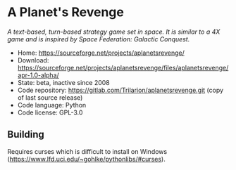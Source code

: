 # A Planet's Revenge

_A text-based, turn-based strategy game set in space. It is similar to a 4X game and is inspired by Space Federation: Galactic Conquest._

- Home: https://sourceforge.net/projects/aplanetsrevenge/
- Download: https://sourceforge.net/projects/aplanetsrevenge/files/aplanetsrevenge/apr-1.0-alpha/
- State: beta, inactive since 2008
- Code repository: https://gitlab.com/Trilarion/aplanetsrevenge.git (copy of last source release)
- Code language: Python
- Code license: GPL-3.0

## Building

Requires curses which is difficult to install on Windows (https://www.lfd.uci.edu/~gohlke/pythonlibs/#curses).
